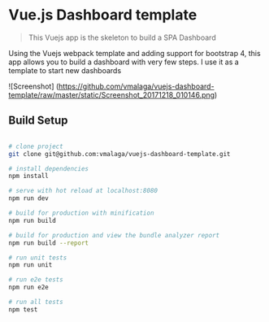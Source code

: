 # Vue.js Dashboard template

> This Vuejs app is the skeleton to build a SPA Dashboard

Using the Vuejs webpack template and adding support for bootstrap 4, this app allows you to build a dashboard with very few steps. I use it as a template to start new dashboards

![Screenshot]
(https://github.com/vmalaga/vuejs-dashboard-template/raw/master/static/Screenshot_20171218_010146.png)

## Build Setup

``` bash

# clone project
git clone git@github.com:vmalaga/vuejs-dashboard-template.git

# install dependencies
npm install

# serve with hot reload at localhost:8080
npm run dev

# build for production with minification
npm run build

# build for production and view the bundle analyzer report
npm run build --report

# run unit tests
npm run unit

# run e2e tests
npm run e2e

# run all tests
npm test
```
